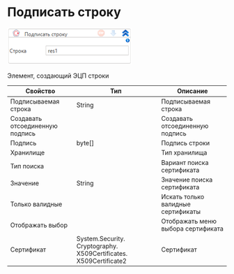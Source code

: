 # Подписать строку

![](<../../../../.gitbook/assets/image (482).png>)

Элемент, создающий ЭЦП строки

| Свойство                        | Тип                                                               | Описание                           |
| ------------------------------- | ----------------------------------------------------------------- | ---------------------------------- |
| Подписываемая строка            | String                                                            | Подписываемая строка               |
| Создавать отсоединенную подпись |                                                                   | Создавать отсоединенную подпись    |
| Подпись                         | byte\[]                                                           | Подпись строки                     |
| Хранилище                       |                                                                   | Тип хранилища                      |
| Тип поиска                      |                                                                   | Вариант поиска сертификата         |
| Значение                        | String                                                            | Значение поиска сертификата        |
| Только валидные                 |                                                                   | Искать только валидные сертификаты |
| Отображать выбор                |                                                                   | Отображать меню выбора сертификата |
| Сертификат                      | System.Security. Cryptography. X509Certificates. X509Certificate2 | Сертификат                         |

